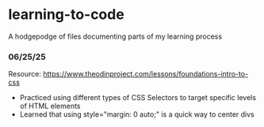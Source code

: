 # learning-to-code
A hodgepodge of files documenting parts of my learning process

### 06/25/25
Resource: https://www.theodinproject.com/lessons/foundations-intro-to-css

- Practiced using different types of CSS Selectors to target specific levels of HTML elements
- Learned that using style="margin: 0 auto;" is a quick way to center divs
